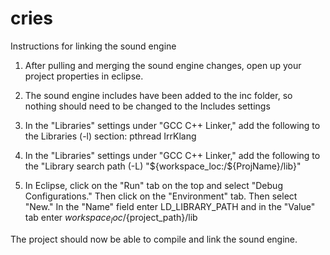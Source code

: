 # cries

Instructions for linking the sound engine

1. After pulling and merging the sound engine changes, open up your project
   properties in eclipse.

2. The sound engine includes have been added to the inc folder, so nothing 
   should need to be changed to the Includes settings

3. In the "Libraries" settings under "GCC C++ Linker," add the following to 
   the Libraries (-l) section:
	pthread
	IrrKlang

4. In the "Libraries" settings under "GCC C++ Linker," add the following to
   the "Library search path (-L)
	"${workspace_loc:/${ProjName}/lib}"

5. In Eclipse, click on the "Run" tab on the top and select "Debug Configurations."
   Then click on the "Environment" tab. Then select "New." In the "Name" field
   enter LD_LIBRARY_PATH and in the "Value" tab enter ${workspace_loc}/${project_path}/lib 

The project should now be able to compile and link the sound engine.